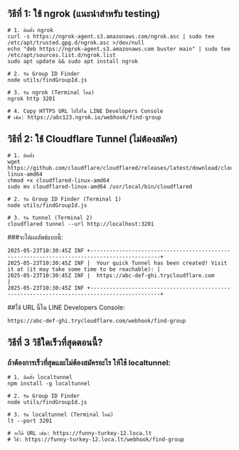 ## วิธีที่ 1: ใช้ ngrok (แนะนำสำหรับ testing)
```
# 1. ติดตั้ง ngrok
curl -s https://ngrok-agent.s3.amazonaws.com/ngrok.asc | sudo tee /etc/apt/trusted.gpg.d/ngrok.asc >/dev/null
echo "deb https://ngrok-agent.s3.amazonaws.com buster main" | sudo tee /etc/apt/sources.list.d/ngrok.list
sudo apt update && sudo apt install ngrok

# 2. รัน Group ID Finder
node utils/findGroupId.js

# 3. รัน ngrok (Terminal ใหม่)
ngrok http 3201

# 4. Copy HTTPS URL ไปใส่ใน LINE Developers Console
# เช่น: https://abc123.ngrok.io/webhook/find-group
```

## วิธีที่ 2: ใช้ Cloudflare Tunnel (ไม่ต้องสมัคร)
```
# 1. ติดตั้ง
wget https://github.com/cloudflare/cloudflared/releases/latest/download/cloudflared-linux-amd64
chmod +x cloudflared-linux-amd64
sudo mv cloudflared-linux-amd64 /usr/local/bin/cloudflared

# 2. รัน Group ID Finder (Terminal 1)
node utils/findGroupId.js

# 3. รัน tunnel (Terminal 2)
cloudflared tunnel --url http://localhost:3201
```

###จะได้ผลลัพธ์แบบนี้:
```
2025-05-23T10:30:45Z INF +--------------------------------------------------------------------------------------------+
2025-05-23T10:30:45Z INF |  Your quick Tunnel has been created! Visit it at (it may take some time to be reachable): |
2025-05-23T10:30:45Z INF |  https://abc-def-ghi.trycloudflare.com                                                    |
2025-05-23T10:30:45Z INF +--------------------------------------------------------------------------------------------+
```

##ใช้ URL นี้ใน LINE Developers Console:
```
https://abc-def-ghi.trycloudflare.com/webhook/find-group
```

## วิธีที่ 3 วิธีใดเร็วที่สุดตอนนี้?
### ถ้าต้องการเร็วที่สุดและไม่ต้องสมัครอะไร ให้ใช้ localtunnel:
```
# 1. ติดตั้ง localtunnel
npm install -g localtunnel

# 2. รัน Group ID Finder
node utils/findGroupId.js

# 3. รัน localtunnel (Terminal ใหม่)
lt --port 3201

# จะได้ URL เช่น: https://funny-turkey-12.loca.lt
# ใช้: https://funny-turkey-12.loca.lt/webhook/find-group
```
